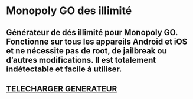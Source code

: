 # Monopoly GO des illimité
## Générateur de dés illimité pour Monopoly GO. Fonctionne sur tous les appareils Android et iOS et ne nécessite pas de root, de jailbreak ou d’autres modifications. Il est totalement indétectable et facile à utiliser.

## [TELECHARGER GENERATEUR](https://stellardownload.pro/cl/i/g68gjp)


